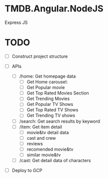 # TMDB.Angular.NodeJS
Express JS

# TODO
- [ ] Construct project structure
- [ ] APIs
    - [ ] /home: Get homepage data
      - [ ] Get Home carousel:
      - [ ] Get Popular movie
      - [ ] Get Top Rated Movies Section
      - [ ] Get Trending Movies
      - [ ] Get Popular TV Shows
      - [ ] Get Top Rated TV Shows
      - [ ] Get Trending TV shows
    - [ ] /search: Get search results by keyword 
    - [ ] /item: Get item detail
      - [ ] movie&tv detail data
      - [ ] cast and crew
      - [ ] reviews
      - [ ] recomended movie&tv
      - [ ] similar movie&tv
    - [ ] /cast: Get detail data of characters
- [ ] Deploy to GCP


